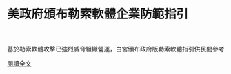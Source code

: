 # 美政府頒布勒索軟體企業防範指引

<!--more-->
<!--401-->
<br><br/>
基於勒索軟體攻擊已強烈威脅組織營運，白宮頒布政府版勒索軟體指引供民間參考

[閱讀全文](https://www.ithome.com.tw/news/144869)


